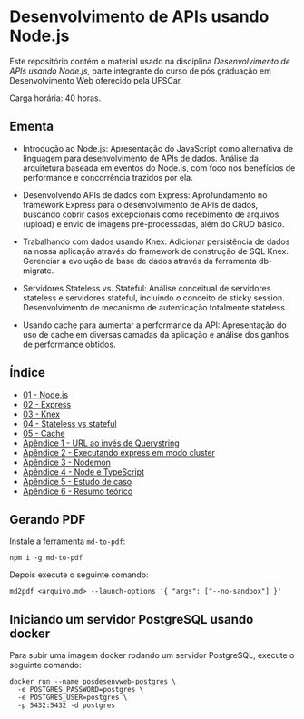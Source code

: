 # Desenvolvimento de APIs usando Node.js

Este repositório contém o material usado na disciplina _Desenvolvimento de APIs usando Node.js_, parte integrante do curso de pós graduação em Desenvolvimento Web oferecido pela UFSCar.

Carga horária: 40 horas.

## Ementa

* Introdução ao Node.js: Apresentação do JavaScript como alternativa de linguagem para desenvolvimento de APIs de dados. Análise da arquitetura baseada em eventos do Node.js, com foco nos benefícios de performance e concorrência trazidos por ela.

* Desenvolvendo APIs de dados com Express: Aprofundamento no framework Express para o desenvolvimento de APIs de dados, buscando cobrir casos excepcionais como recebimento de arquivos (upload) e envio de imagens pré-processadas, além do CRUD básico.

* Trabalhando com dados usando Knex: Adicionar persistência de dados na nossa aplicação através do framework de construção de SQL Knex. Gerenciar a evolução da base de dados através da ferramenta db-migrate.

* Servidores Stateless vs. Stateful: Análise conceitual de servidores stateless e servidores stateful, incluindo o conceito de sticky session. Desenvolvimento de mecanismo de autenticação totalmente stateless.

* Usando cache para aumentar a performance da API: Apresentação do uso de cache em diversas camadas da aplicação e análise dos ganhos de performance obtidos.

## Índice

* [01 - Node.js](01_Nodejs.md)
* [02 - Express](02_Express.md)
* [03 - Knex](03_Knex.md)
* [04 - Stateless vs stateful](04_Stateless_vs_stateful.md)
* [05 - Cache](05_Cache.md)
* [Apêndice 1 - URL ao invés de Querystring](AP01_URL.md)
* [Apêndice 2 - Executando express em modo cluster](AP02_Express_modo_cluster.md)
* [Apêndice 3 - Nodemon](AP03_Nodemon.md)
* [Apêndice 4 - Node e TypeScript](AP04_Node_TypeScript.md)
* [Apêndice 5 - Estudo de caso](AP05_Estudo_de_caso.md)
* [Apêndice 6 - Resumo teórico](AP06_Resumo_teórico.md)

## Gerando PDF

Instale a ferramenta `md-to-pdf`:

```
npm i -g md-to-pdf
```

Depois execute o seguinte comando:

```
md2pdf <arquivo.md> --launch-options '{ "args": ["--no-sandbox"] }'
```

## Iniciando um servidor PostgreSQL usando docker

Para subir uma imagem docker rodando um servidor PostgreSQL, execute o seguinte comando:

```
docker run --name posdesenvweb-postgres \
  -e POSTGRES_PASSWORD=postgres \
  -e POSTGRES_USER=postgres \
  -p 5432:5432 -d postgres
```
